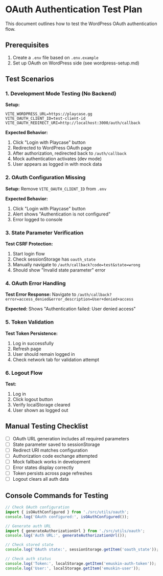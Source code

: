 # OAuth Authentication Test Plan

This document outlines how to test the WordPress OAuth authentication flow.

## Prerequisites

1. Create a `.env` file based on `.env.example`
2. Set up OAuth on WordPress side (see wordpress-setup.md)

## Test Scenarios

### 1. Development Mode Testing (No Backend)

**Setup:**
```env
VITE_WORDPRESS_URL=https://playcase.gg
VITE_OAUTH_CLIENT_ID=test-client-id
VITE_OAUTH_REDIRECT_URI=http://localhost:3000/auth/callback
```

**Expected Behavior:**
1. Click "Login with Playcase" button
2. Redirected to WordPress OAuth page
3. After authorization, redirected back to `/auth/callback`
4. Mock authentication activates (dev mode)
5. User appears as logged in with mock data

### 2. OAuth Configuration Missing

**Setup:**
Remove `VITE_OAUTH_CLIENT_ID` from `.env`

**Expected Behavior:**
1. Click "Login with Playcase" button
2. Alert shows "Authentication is not configured"
3. Error logged to console

### 3. State Parameter Verification

**Test CSRF Protection:**
1. Start login flow
2. Check sessionStorage has `oauth_state`
3. Manually navigate to `/auth/callback?code=test&state=wrong`
4. Should show "Invalid state parameter" error

### 4. OAuth Error Handling

**Test Error Response:**
Navigate to `/auth/callback?error=access_denied&error_description=User+denied+access`

**Expected:**
Shows "Authentication failed: User denied access"

### 5. Token Validation

**Test Token Persistence:**
1. Log in successfully
2. Refresh page
3. User should remain logged in
4. Check network tab for validation attempt

### 6. Logout Flow

**Test:**
1. Log in
2. Click logout button
3. Verify localStorage cleared
4. User shown as logged out

## Manual Testing Checklist

- [ ] OAuth URL generation includes all required parameters
- [ ] State parameter saved to sessionStorage
- [ ] Redirect URI matches configuration
- [ ] Authorization code exchange attempted
- [ ] Mock fallback works in development
- [ ] Error states display correctly
- [ ] Token persists across page refreshes
- [ ] Logout clears all auth data

## Console Commands for Testing

```javascript
// Check OAuth configuration
import { isOAuthConfigured } from './src/utils/oauth';
console.log('OAuth configured:', isOAuthConfigured());

// Generate auth URL
import { generateAuthorizationUrl } from './src/utils/oauth';
console.log('Auth URL:', generateAuthorizationUrl());

// Check stored state
console.log('OAuth state:', sessionStorage.getItem('oauth_state'));

// Check auth status
console.log('Token:', localStorage.getItem('emuskin-auth-token'));
console.log('User:', localStorage.getItem('emuskin-user'));
```